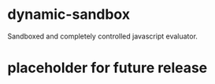 # dynamic-sandbox
Sandboxed and completely controlled javascript evaluator.

# placeholder for future release
